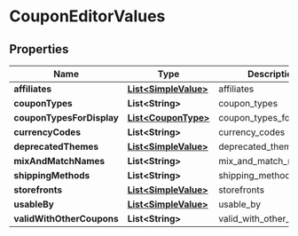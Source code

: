 
# CouponEditorValues

## Properties
Name | Type | Description | Notes
------------ | ------------- | ------------- | -------------
**affiliates** | [**List&lt;SimpleValue&gt;**](SimpleValue.md) | affiliates |  [optional]
**couponTypes** | **List&lt;String&gt;** | coupon_types |  [optional]
**couponTypesForDisplay** | [**List&lt;CouponType&gt;**](CouponType.md) | coupon_types_for_display |  [optional]
**currencyCodes** | **List&lt;String&gt;** | currency_codes |  [optional]
**deprecatedThemes** | [**List&lt;SimpleValue&gt;**](SimpleValue.md) | deprecated_themes |  [optional]
**mixAndMatchNames** | **List&lt;String&gt;** | mix_and_match_names |  [optional]
**shippingMethods** | **List&lt;String&gt;** | shipping_methods |  [optional]
**storefronts** | [**List&lt;SimpleValue&gt;**](SimpleValue.md) | storefronts |  [optional]
**usableBy** | [**List&lt;SimpleValue&gt;**](SimpleValue.md) | usable_by |  [optional]
**validWithOtherCoupons** | **List&lt;String&gt;** | valid_with_other_coupons |  [optional]



